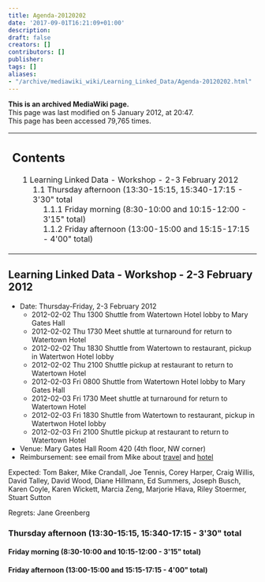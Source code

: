 ```yaml
---
title: Agenda-20120202
date: '2017-09-01T16:21:09+01:00'
description: 
draft: false
creators: []
contributors: []
publisher: 
tags: []
aliases:
- "/archive/mediawiki_wiki/Learning_Linked_Data/Agenda-20120202.html"
---
```


 **This is an archived MediaWiki page.**  
This page was last modified on 5 January 2012, at 20:47.  
This page has been accessed 79,765 times.

<table id="toc" class="toc">
  <tr>
    <td>
      <div id="toctitle">
        <h2>Contents</h2>
      </div>
      <ul>
        <li class="toclevel-1 tocsection-1">
          <a href="#Learning_Linked_Data_-_Workshop_-_2-3_February_2012"><span class="tocnumber">1</span> <span class="toctext">Learning Linked Data - Workshop - 2-3 February 2012</span></a>
          <ul>
            <li class="toclevel-2 tocsection-2">
              <a href="#Thursday_afternoon_.2813:30-15:15.2C_15:340-17:15_-_3.2730.22_total"><span class="tocnumber">1.1</span> <span class="toctext">Thursday afternoon (13:30-15:15, 15:340-17:15 - 3'30" total</span></a>
              <ul>
                <li class="toclevel-3 tocsection-3"><a href="#Friday_morning_.288:30-10:00_and_10:15-12:00_-_3.2715.22_total.29"><span class="tocnumber">1.1.1</span> <span class="toctext">Friday morning (8:30-10:00 and 10:15-12:00 - 3'15" total)</span></a></li>
                <li class="toclevel-3 tocsection-4"><a href="#Friday_afternoon_.2813:00-15:00_and_15:15-17:15_-_4.2700.22_total.29"><span class="tocnumber">1.1.2</span> <span class="toctext">Friday afternoon (13:00-15:00 and 15:15-17:15 - 4'00" total)</span></a></li>
              </ul>
            </li>
          </ul>
        </li>
      </ul>
    </td>
  </tr>
</table>

## Learning Linked Data - Workshop - 2-3 February 2012 

- Date: Thursday-Friday, 2-3 February 2012
  - 2012-02-02 Thu 1300 Shuttle from Watertown Hotel lobby to Mary Gates Hall
  - 2012-02-02 Thu 1730 Meet shuttle at turnaround for return to Watertown Hotel
  - 2012-02-02 Thu 1830 Shuttle from Watertown to restaurant, pickup in Watertwon Hotel lobby
  - 2012-02-02 Thu 2100 Shuttle pickup at restaurant to return to Watertown Hotel
  - 2012-02-03 Fri 0800 Shuttle from Watertown Hotel lobby to Mary Gates Hall
  - 2012-02-03 Fri 1730 Meet shuttle at turnaround for return to Watertown Hotel
  - 2012-02-03 Fri 1830 Shuttle from Watertown to restaurant, pickup in Watertwon Hotel lobby
  - 2012-02-03 Fri 2100 Shuttle pickup at restaurant to return to Watertown Hotel
- Venue: Mary Gates Hall Room 420 (4th floor, NW corner)
- Reimbursement: see email from Mike about [travel](http://dublincore.org/pipermail/learninglinkeddata/2011-November/000007.html) and [hotel](http://dublincore.org/pipermail/learninglinkeddata/2011-November/000009.html)

Expected: Tom Baker, Mike Crandall, Joe Tennis, Corey Harper, Craig Willis, David Talley, David Wood, Diane Hillmann, Ed Summers, Joseph Busch, Karen Coyle, Karen Wickett, Marcia Zeng, Marjorie Hlava, Riley Stoermer, Stuart Sutton

Regrets: Jane Greenberg

### Thursday afternoon (13:30-15:15, 15:340-17:15 - 3'30" total

#### Friday morning (8:30-10:00 and 10:15-12:00 - 3'15" total) 

#### Friday afternoon (13:00-15:00 and 15:15-17:15 - 4'00" total) 

